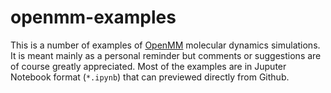 # openmm-examples

This is a number of examples of [OpenMM](http://openmm.org) molecular dynamics simulations.
It is meant mainly as a personal reminder but comments or suggestions are of course greatly appreciated.
Most of the examples are in Juputer Notebook format (`*.ipynb`) that can previewed directly from Github.
